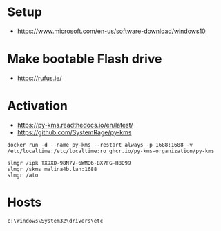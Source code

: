 # Setup
* https://www.microsoft.com/en-us/software-download/windows10

# Make bootable Flash drive
* https://rufus.ie/

# Activation
* https://py-kms.readthedocs.io/en/latest/
* https://github.com/SystemRage/py-kms
```
docker run -d --name py-kms --restart always -p 1688:1688 -v /etc/localtime:/etc/localtime:ro ghcr.io/py-kms-organization/py-kms
```

```
slmgr /ipk TX9XD-98N7V-6WMQ6-BX7FG-H8Q99
slmgr /skms malina4b.lan:1688 
slmgr /ato
```

# Hosts
```
c:\Windows\System32\drivers\etc
```
